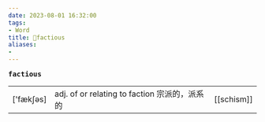 ```yaml
---
date: 2023-08-01 16:32:00
tags: 
- Word
title: 📖factious
aliases: 
- 
---
```


<pre><strong>factious</strong></pre>
|   |   |   |
|---|---|---|
|['fækʃəs]|adj. of or relating to faction 宗派的，派系的|[[schism]]|